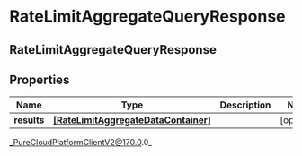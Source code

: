 # RateLimitAggregateQueryResponse

## RateLimitAggregateQueryResponse

## Properties

|Name | Type | Description | Notes|
|------------ | ------------- | ------------- | -------------|
| **results** | [**[RateLimitAggregateDataContainer]**]([RateLimitAggregateDataContainer]) |  | [optional] |



_PureCloudPlatformClientV2@170.0.0_

